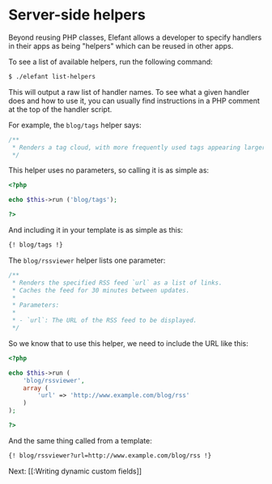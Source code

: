 # Server-side helpers

Beyond reusing PHP classes, Elefant allows a developer to specify handlers in their
apps as being "helpers" which can be reused in other apps.

To see a list of available helpers, run the following command:

~~~bash
$ ./elefant list-helpers
~~~

This will output a raw list of handler names. To see what a given handler does and how to
use it, you can usually find instructions in a PHP comment at the top of the handler
script.

For example, the `blog/tags` helper says:

~~~php
/**
 * Renders a tag cloud, with more frequently used tags appearing larger.
 */
~~~

This helper uses no parameters, so calling it is as simple as:

~~~php
<?php

echo $this->run ('blog/tags');

?>
~~~

And including it in your template is as simple as this:

~~~html
{! blog/tags !}
~~~

The `blog/rssviewer` helper lists one parameter:

~~~php
/**
 * Renders the specified RSS feed `url` as a list of links.
 * Caches the feed for 30 minutes between updates.
 *
 * Parameters:
 *
 * - `url`: The URL of the RSS feed to be displayed.
 */
~~~

So we know that to use this helper, we need to include the URL like this:

~~~php
<?php

echo $this->run (
	'blog/rssviewer',
	array (
		'url' => 'http://www.example.com/blog/rss'
	)
);

?>
~~~

And the same thing called from a template:

~~~html
{! blog/rssviewer?url=http://www.example.com/blog/rss !}
~~~

Next: [[:Writing dynamic custom fields]]
